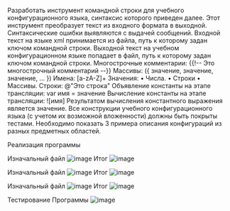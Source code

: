 Разработать инструмент командной строки для учебного конфигурационного
языка, синтаксис которого приведен далее. Этот инструмент преобразует текст из
входного формата в выходной. Синтаксические ошибки выявляются с выдачей
сообщений.
Входной текст на языке xml принимается из файла, путь к которому задан
ключом командной строки. Выходной текст на учебном конфигурационном
языке попадает в файл, путь к которому задан ключом командной строки.
Многострочные комментарии:
{{!--
Это многострочный
комментарий
--}}
Массивы:
({ значение, значение, значение, ... })
Имена:
[a-zA-Z]+
Значения:
• Числа.
• Строки
• Массивы.
Строки:
@"Это строка"
Объявление константы на этапе трансляции:
var имя = значение
Вычисление константы на этапе трансляции:
![имя]
Результатом вычисления константного выражения является значение.
Все конструкции учебного конфигурационного языка (с учетом их
возможной вложенности) должны быть покрыты тестами. Необходимо показать 3
примера описания конфигураций из разных предметных областей.

Реализация программы

Изначальный файл
![image](https://github.com/user-attachments/assets/a376c28b-3f93-4358-8e57-496a83cdd63d)
Итог
![image](https://github.com/user-attachments/assets/1079c98f-c9ad-4157-84dd-0437a41cfb5f)

Изначальный файл
![image](https://github.com/user-attachments/assets/e7e31db2-ce16-4359-a73d-0d192e1f63f6)
Итог
![image](https://github.com/user-attachments/assets/eec3f8b1-97b6-4af8-8f2f-403e96d7cda3)

Изначальный файл
![image](https://github.com/user-attachments/assets/7dbdcf61-2418-46db-b83a-2b36a6e3cf5d)
Итог
![image](https://github.com/user-attachments/assets/73f73782-fe17-459c-94f1-0a27045937ae)



Тестирование Программы 
![image](https://github.com/user-attachments/assets/207bfb79-3905-476e-b239-6392611ad983)
